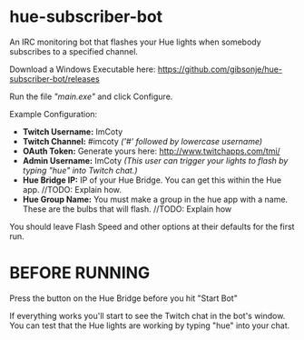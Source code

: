hue-subscriber-bot
====================
An IRC monitoring bot that flashes your Hue lights when somebody subscribes to a specified channel.

Download a Windows Executable here:
https://github.com/gibsonje/hue-subscriber-bot/releases

Run the file *"main.exe"* and click Configure.

Example Configuration:
  * **Twitch Username:** ImCoty
  * **Twitch Channel:** #imcoty *('#' followed by lowercase username)*
  * **OAuth Token:** Generate yours here: http://www.twitchapps.com/tmi/
  * **Admin Username:** ImCoty *(This user can trigger your lights to flash by typing "hue" into Twitch chat.)*
  * **Hue Bridge IP:** IP of your Hue Bridge. You can get this within the Hue app. //TODO: Explain how.
  * **Hue Group Name:** You must make a group in the hue app with a name. These are the bulbs that will flash. //TODO: Explain how

You should leave Flash Speed and other options at their defaults for the first run.

BEFORE RUNNING
==============
Press the button on the Hue Bridge before you hit "Start Bot"

If everything works you'll start to see the Twitch chat in the bot's window. You can test that the Hue lights are working by typing "hue" into your chat.
